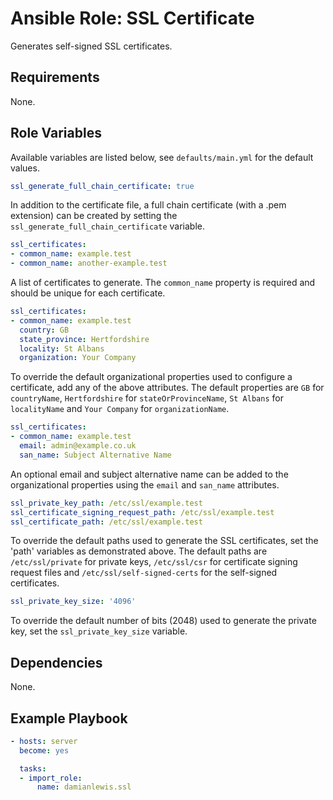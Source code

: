 # Ansible Role: SSL Certificate
Generates self-signed SSL certificates.

## Requirements
None.

## Role Variables
Available variables are listed below, see `defaults/main.yml` for the default values.

```yaml
ssl_generate_full_chain_certificate: true
```
In addition to the certificate file, a full chain certificate (with a .pem extension) can be created by setting the `ssl_generate_full_chain_certificate` variable.

```yaml
ssl_certificates:
- common_name: example.test
- common_name: another-example.test
```
A list of certificates to generate. The `common_name` property is required and should be unique for each certificate.

```yaml
ssl_certificates:
- common_name: example.test
  country: GB
  state_province: Hertfordshire
  locality: St Albans
  organization: Your Company
```
 To override the default organizational properties used to configure a certificate, add any of the above attributes. The default properties are `GB` for `countryName`, `Hertfordshire` for `stateOrProvinceName`, `St Albans` for `localityName` and `Your Company` for `organizationName`.


 ```yaml
 ssl_certificates:
 - common_name: example.test
   email: admin@example.co.uk
   san_name: Subject Alternative Name
 ```
An optional email and subject alternative name can be added to the organizational properties using the `email` and `san_name` attributes.

```yaml
ssl_private_key_path: /etc/ssl/example.test
ssl_certificate_signing_request_path: /etc/ssl/example.test
ssl_certificate_path: /etc/ssl/example.test
```
To override the default paths used to generate the SSL certificates, set the 'path' variables as demonstrated above. The default paths are `/etc/ssl/private` for private keys, `/etc/ssl/csr` for certificate signing request files and `/etc/ssl/self-signed-certs` for the self-signed certificates.

```yaml
ssl_private_key_size: '4096'
```
To override the default number of bits (2048) used to generate the private key, set the `ssl_private_key_size` variable.

## Dependencies
None.

## Example Playbook
```yaml
- hosts: server
  become: yes

  tasks:
  - import_role:
      name: damianlewis.ssl
```
